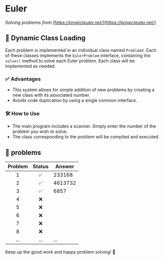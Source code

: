 # Euler

_Solving problems from [https://projecteuler.net/](https://projecteuler.net/)_

## 🔌 Dynamic Class Loading

Each problem is implemented in an individual class named `ProblemX`. Each of these classes implements the `EulerProblem` interface, containing the `solve()` method to solve each Euler problem. Each class will be implemented as needed.

### ✅ Advantages

-   This system allows for simple addition of new problems by creating a new class with its associated number.
-   Avoids code duplication by using a single common interface.

### 🛠️ How to Use

-   The main program includes a scanner. Simply enter the number of the problem you wish to solve.
-   The class corresponding to the problem will be compiled and executed.

## 🧠 problems

| Problem | Status | Answer  |
|:-------:|:------:| ------- |
|    1    |   ✅   | 233168  |
|    2    |   ✅   | 4613732 |
|    3    |   ✅   | 6857    |
|    4    |   ❌   |         |
|    5    |   ❌   |         |
|    6    |   ❌   |         |
|    7    |   ❌   |         |
|    8    |   ❌   |         |
|   ...   |  ...   | ...     | 

Keep up the good work and happy problem solving! 🚀 
